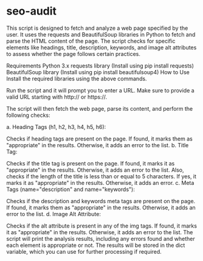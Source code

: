 # seo-audit

This script is designed to fetch and analyze a web page specified by the user. It uses the requests and BeautifulSoup libraries in Python to fetch and parse the HTML content of the page. The script checks for specific elements like headings, title, description, keywords, and image alt attributes to assess whether the page follows certain practices.

Requirements
Python 3.x
requests library (Install using pip install requests)
BeautifulSoup library (Install using pip install beautifulsoup4)
How to Use
Install the required libraries using the above commands.

Run the script and it will prompt you to enter a URL. Make sure to provide a valid URL starting with http:// or https://.

The script will then fetch the web page, parse its content, and perform the following checks:

a. Heading Tags (h1, h2, h3, h4, h5, h6):

Checks if heading tags are present on the page. If found, it marks them as "appropriate" in the results. Otherwise, it adds an error to the list.
b. Title Tag:

Checks if the title tag is present on the page. If found, it marks it as "appropriate" in the results. Otherwise, it adds an error to the list.
Also, checks if the length of the title is less than or equal to 5 characters. If yes, it marks it as "appropriate" in the results. Otherwise, it adds an error.
c. Meta Tags (name="description" and name="keywords"):

Checks if the description and keywords meta tags are present on the page. If found, it marks them as "appropriate" in the results. Otherwise, it adds an error to the list.
d. Image Alt Attribute:

Checks if the alt attribute is present in any of the img tags. If found, it marks it as "appropriate" in the results. Otherwise, it adds an error to the list.
The script will print the analysis results, including any errors found and whether each element is appropriate or not. The results will be stored in the dict variable, which you can use for further processing if required.




